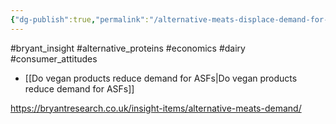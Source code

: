 ```yaml
---
{"dg-publish":true,"permalink":"/alternative-meats-displace-demand-for-animal-products/","created":"2024-03-14T16:11:20.000+00:00","updated":"2025-09-28T23:42:30.575+01:00"}
---
```


#bryant_insight #alternative_proteins #economics #dairy #consumer_attitudes 

- [[Do vegan products reduce demand for ASFs\|Do vegan products reduce demand for ASFs]]

https://bryantresearch.co.uk/insight-items/alternative-meats-demand/